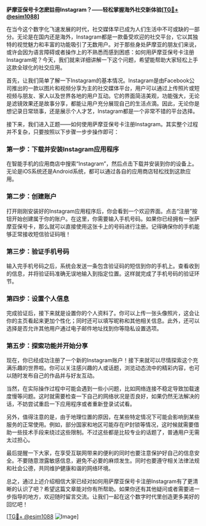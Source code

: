 **萨摩亚保号卡怎麽註冊Instagram？——轻松掌握海外社交新体验[[TG💪+ @esim1088](https://t.me/s/esim1088)]**

在当今这个数字化飞速发展的时代，社交媒体早已成为人们生活中不可或缺的一部分。无论是在国内还是海外，Instagram都是一款备受欢迎的社交平台，它以其独特的视觉魅力和丰富的功能吸引了无数用户。对于那些身处萨摩亚的朋友们来说，或许会因为语言障碍或者操作上的不熟悉而感到困惑：如何用萨摩亚保号卡注册Instagram呢？今天，我们就来详细讲解一下这个问题，希望能帮助大家轻松上手这款全球化的社交应用。

首先，让我们简单了解一下Instagram的基本情况。Instagram是由Facebook公司推出的一款以图片和视频分享为主的社交媒体平台，用户可以通过上传照片或短视频与朋友、家人以及世界各地的用户互动。它的界面简洁美观，功能强大，无论是滤镜效果还是故事分享，都能让用户充分展现自己的生活点滴。因此，无论你是想记录日常琐事，还是展示个人才艺，Instagram都是一个非常不错的平台选择。

接下来，我们进入正题——如何使用萨摩亚保号卡注册Instagram。其实整个过程并不复杂，只要按照以下步骤一步步操作即可：

### 第一步：下载并安装Instagram应用程序

在智能手机的应用商店中搜索“Instagram”，然后点击下载并安装到你的设备上。无论是iOS系统还是Android系统，都可以通过各自的应用商店轻松找到这款应用。

### 第二步：创建账户

打开刚刚安装好的Instagram应用程序后，你会看到一个欢迎界面。点击“注册”按钮开始创建属于你的账户。在这里，你需要输入手机号码。如果你已经拥有一张萨摩亚保号卡，那么就可以直接使用这张卡上的号码进行注册。记得确保你的手机能够正常接收短信验证码哦！

### 第三步：验证手机号码

输入完手机号码之后，系统会发送一条包含验证码的短信到你的手机上。查看收到的信息，并将验证码准确无误地输入到指定位置。这样就完成了手机号码的验证环节。

### 第四步：设置个人信息

完成验证后，接下来就是设置你的个人资料了。你可以上传一张头像照片，这会让你的主页看起来更加个性化；同时还可以填写昵称和其他相关信息。此外，还可以选择是否允许其他用户通过电子邮件地址找到你等隐私设置选项。

### 第五步：探索功能并开始分享

现在，你已经成功注册了一个新的Instagram账户！接下来就可以尽情探索这个充满乐趣的世界啦。你可以关注感兴趣的人或话题，浏览动态流中的精彩内容，也可以随时发布自己的作品并与好友互动。

当然，在实际操作过程中可能会遇到一些小问题，比如网络连接不稳定导致加载速度慢等问题。这时就需要检查一下自己的网络状况是否良好，如果仍然无法解决的话，不妨尝试重启一下应用程序或者重新登录试试看。

另外，值得注意的是，由于地理位置的原因，在某些特定情况下可能会影响到某些服务的正常使用。例如，部分国家和地区可能存在IP封锁等情况，这时候就需要借助一些技术手段来绕过这些限制。不过这些都是比较专业的话题了，普通用户无需太过担心。

最后提醒一下大家，在享受互联网带来的便利的同时也要注意保护好自己的信息安全。不要随意泄露敏感信息，避免不必要的麻烦发生。同时也要遵守相关法律法规和社会公德，共同维护健康和谐的网络环境。

总之，通过上述介绍相信大家已经对如何用萨摩亚保号卡注册Instagram有了更清晰的认识了吧？希望这篇文章能对你有所帮助。如果你还有其他疑问或者需要进一步指导的地方，欢迎随时留言交流。让我们一起在这个数字时代里创造更多美好的回忆吧！

[[TG💪+ @esim1088](https://t.me/s/esim1088) ![Image](https://i.postimg.cc/4NQfJmqS/Snipaste-2025-05-13-00-14-12.png)]